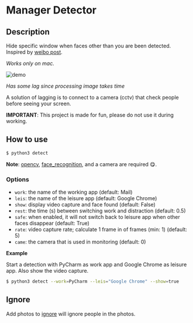 # Manager Detector

## Description

Hide specific window when faces other than you are been detected. Inspired by [weibo post](post).

*Works only on mac.*

![demo](demo.gif)

*Has some lag since processing image takes time*

A solution of lagging is to connect to a camera (cctv) that check people before seeing your screen.

**IMPORTANT**: This project is made for fun, please do not use it during working.

## How to use

```bash
$ python3 detect
```

**Note**: [opencv](https://pypi.org/project/opencv-python/), [face_recognition](https://github.com/ageitgey/face_recognition),
and a camera are required 😋.

### Options

 - `work`: the name of the working app (default: Mail)
 - `leis`: the name of the leisure app (default: Google Chrome)
 - `show`: display video capture and face found (default: False)
 - `rest`: the time (s) between switching work and distraction (default: 0.5)
 - `safe`: when enabled, it will not switch back to leisure app when other faces disappear (default: True)
 - `rate`: video capture rate; calculate 1 frame in <rate> of frames (min: 1) (default: 5)
 - `came`: the camera that is used in monitoring (default: 0)

**Example**

Start a detection with PyCharm as work app and Google Chrome as leisure app. Also show the video capture.

```bash
$ python3 detect --work=PyCharm --leis="Google Chrome" --show=true
```

## Ignore

Add photos to [ignore](ignore) will ignore people in the photos.
